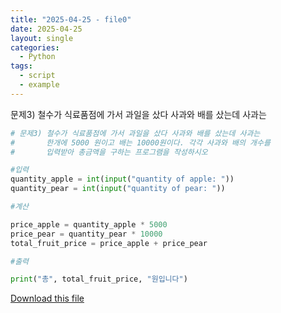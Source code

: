 ```yaml
---
title: "2025-04-25 - file0"
date: 2025-04-25
layout: single
categories:
  - Python
tags:
  - script
  - example
---
```


문제3) 철수가 식료품점에 가서 과일을 샀다 사과와 배를 샀는데 사과는

```python
# 문제3) 철수가 식료품점에 가서 과일을 샀다 사과와 배를 샀는데 사과는 
#       한개에 5000 원이고 배는 10000원이다. 각각 사과와 배의 개수를 
#       입력받아 총금액을 구하는 프로그램을 작성하시오

#입력
quantity_apple = int(input("quantity of apple: "))
quantity_pear = int(input("quantity of pear: "))

#계산

price_apple = quantity_apple * 5000
price_pear = quantity_pear * 10000
total_fruit_price = price_apple + price_pear

#출력

print("총", total_fruit_price, "원입니다")
```

[Download this file](/assets/files/문제3.py)